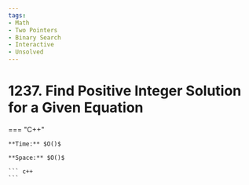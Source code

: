```yaml
---
tags:
- Math
- Two Pointers
- Binary Search
- Interactive
- Unsolved
---
```



# 1237. Find Positive Integer Solution for a Given Equation

=== "C++"

    **Time:** $O()$

    **Space:** $O()$

    ``` c++
    ```